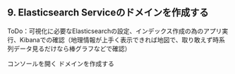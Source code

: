 ## 9. Elasticsearch Serviceのドメインを作成する
ToDo：可視化に必要なElasticsearchの設定、インデックス作成の為のアプリ実行、Kibanaでの確認（地理情報が上手く表示できれば地図で、取り敢えず時系列データ見るだけなら棒グラフなどで確認）

コンソールを開く
ドメインを作成する

